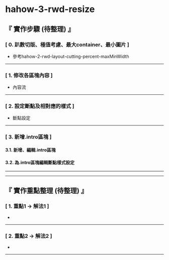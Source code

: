 # hahow-3-rwd-resize

## 『 實作步驟 (待整理) 』
### [ 0. 趴數切版、極值考慮、最大container、最小圖片 ] 
- 參考hahow-2-rwd-layout-cutting-percent-maxMinWidth

<hr>

### [ 1. 修改各區塊內容 ]
- 內容流

<hr>

### [ 2. 設定斷點及相對應的樣式 ]
- 斷點設定

<hr>

### [ 3. 新增.intro區塊 ]
#### 3.1. 新增、編輯.intro區塊
#### 3.2. 為.intro區塊編輯斷點樣式設定

<hr>
<hr>

## 『 實作重點整理 (待整理) 』
### [ 1. 重點1 -> 解法1 ]
- 

<hr>

### [ 2. 重點2 -> 解法2 ]
- 

<hr>

